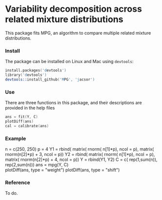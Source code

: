Variability decomposition across related mixture distributions
==============================================================

This package fits MPG, an algorithm to compare multiple related mixture distributions.

### Install
The package can be installed on Linux and Mac using `devtools`:

```S
install.packages('devtools')
library('devtools')
devtools::install_github('MPG', 'jacsor')
```

### Use
There are three functions in this package, and their descriptions are provided in the help files

```S
ans = fit(Y, C)
plotDiff(ans)
cal = calibrate(ans)
```

### Example

n = c(250, 250)
p = 4
Y1 = rbind( matrix( rnorm( n[1]*p), ncol = p), matrix( rnorm(n[2]*p) + 3, ncol = p))
Y2 = rbind( matrix( rnorm( n[1]*p), ncol = p), matrix( rnorm(n[2]*p) + 4, ncol = p))
Y = rbind(Y1, Y2)
C = c( rep(1,sum(n)), rep(2,sum(n)))
ans = mpg(Y, C)  
plotDiff(ans, type = "weight")
plotDiff(ans, type = "shift")

### Reference
To do.